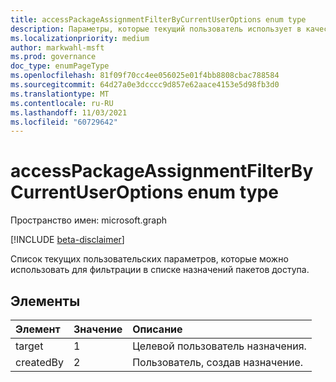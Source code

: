 ```yaml
---
title: accessPackageAssignmentFilterByCurrentUserOptions enum type
description: Параметры, которые текущий пользователь использует в качестве фильтра в списке назначений пакетов доступа.
ms.localizationpriority: medium
author: markwahl-msft
ms.prod: governance
doc_type: enumPageType
ms.openlocfilehash: 81f09f70cc4ee056025e01f4bb8808cbac788584
ms.sourcegitcommit: 64d27a0e3dcccc9d857e62aace4153e5d98fb3d0
ms.translationtype: MT
ms.contentlocale: ru-RU
ms.lasthandoff: 11/03/2021
ms.locfileid: "60729642"
---
```

# <a name="accesspackageassignmentfilterbycurrentuseroptions-enum-type"></a>accessPackageAssignmentFilterByCurrentUserOptions enum type

Пространство имен: microsoft.graph

[!INCLUDE [beta-disclaimer](../../includes/beta-disclaimer.md)]

Список текущих пользовательских параметров, которые можно использовать для фильтрации в списке назначений пакетов доступа.

## <a name="members"></a>Элементы
|Элемент|Значение|Описание|
|:---|:---|:---|
|target|1|Целевой пользователь назначения.|
|createdBy|2|Пользователь, создав назначение.|
